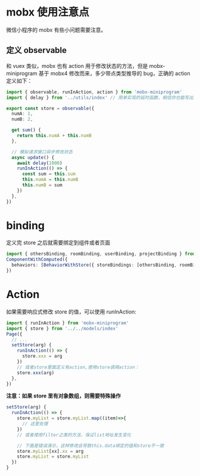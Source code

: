 # mobx 使用注意点

微信小程序的 mobx 有些小问题需要注意。

## 定义 observable

和 vuex 类似，mobx 也有 action 用于修改状态的方法，但是 mobx-miniprogram 基于 mobx4 修改而来，多少带点类型推导的 bug，正确的 action 定义如下：

```ts
import { observable, runInAction, action } from 'mobx-miniprogram'
import { delay } from '../utils/index' // 简单实现的延时函数，相信你也能写出来

export const store = observable({
  numA: 1,
  numB: 2,

  get sum() {
    return this.numA + this.numB
  },

  // 模拟请求接口异步修改状态
  async update() {
    await delay(1000)
    runInAction(() => {
      const sum = this.sum
      this.numA = this.numB
      this.numB = sum
    })
  },
})
```

# binding

定义完 store 之后就需要绑定到组件或者页面

```ts
import { othersBinding, roomBinding, userBinding, projectBinding } from '../../store/index'
ComponentWithComputed({
  behaviors: [BehaviorWithStore({ storeBindings: [othersBinding, roomBinding, userBinding, projectBinding] })],
})
```

# Action

如果需要响应式修改 store 的值，可以使用 runInAction:

```ts
import { runInAction } from 'mobx-miniprogram'
import { store } from '../../models/index'
Page({
  // ...
  setStore(arg) {
    runInAction(() => {
      store.xxx = arg
    })
    // 或者store里面定义有action,使用store调用action：
    store.xxx(arg)
  },
})
```

**注意：如果 store 里有对象数组，则需要特殊操作**

```ts
setStore(arg) {
  runInAction(() => {
    store.myList = store.myList.map((item)=>{
      // 这里处理
    })
    // 或者使用filter之类的方法，保证list地址发生变化

    // 下面是错误演示，这样修改会导致this.data绑定的值和store不一致
    store.myList[xx].xx = arg
    store.myList = store.myList
  })
}
```

